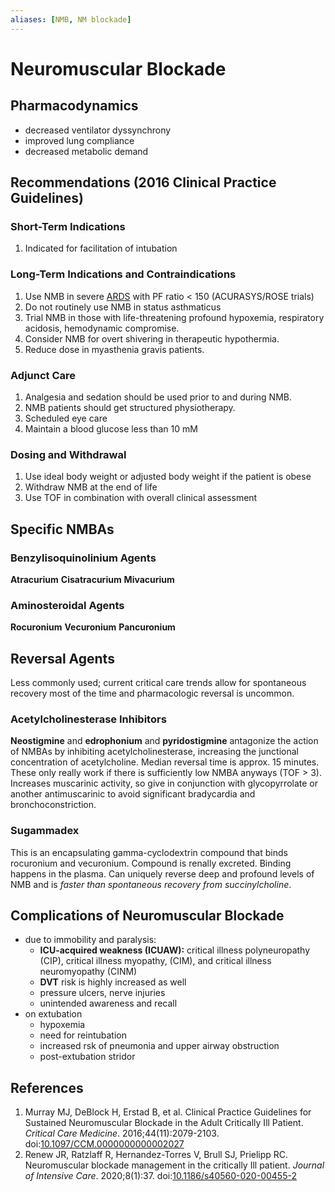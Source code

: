 ```yaml
---
aliases: [NMB, NM blockade]
---
```

# Neuromuscular Blockade
## Pharmacodynamics
*   decreased ventilator dyssynchrony
*   improved lung compliance
*   decreased metabolic demand

## Recommendations (2016 Clinical Practice Guidelines)
### Short-Term Indications
1. Indicated for facilitation of intubation

### Long-Term Indications and Contraindications
1.  Use NMB in severe [ARDS](../ARDS/Acute%20Respiratory%20Distress%20Syndrome.md) with PF ratio < 150 (ACURASYS/ROSE trials)
2.  Do not routinely use NMB in status asthmaticus
3.  Trial NMB in those with life-threatening profound hypoxemia, respiratory acidosis, hemodynamic compromise.
4.  Consider NMB for overt shivering in therapeutic hypothermia.
5. Reduce dose in myasthenia gravis patients.

### Adjunct Care
1.  Analgesia and sedation should be used prior to and during NMB.
2. NMB patients should get structured physiotherapy.
3. Scheduled eye care
4. Maintain a blood glucose less than 10 mM

### Dosing and Withdrawal
1.  Use ideal body weight or adjusted body weight if the patient is obese
10. Withdraw NMB at the end of life
11.  Use TOF in combination with overall clinical assessment

## Specific NMBAs
### Benzylisoquinolinium Agents
**Atracurium**
**Cisatracurium**
**Mivacurium**

### Aminosteroidal Agents
**Rocuronium**
**Vecuronium**
**Pancuronium**

## Reversal Agents
Less commonly used; current critical care trends allow for spontaneous recovery most of the time and pharmacologic reversal is uncommon.

### Acetylcholinesterase Inhibitors
**Neostigmine** and **edrophonium** and **pyridostigmine** antagonize the action of NMBAs by inhibiting acetylcholinesterase, increasing the junctional concentration of acetylcholine. Median reversal time is approx. 15 minutes. These only really work if there is sufficiently low NMBA anyways (TOF > 3). Increases muscarinic activity, so give in conjunction with glycopyrrolate or another antimuscarinic to avoid significant bradycardia and bronchoconstriction.

### Sugammadex
This is an encapsulating gamma-cyclodextrin compound that binds rocuronium and vecuronium. Compound is renally excreted. Binding happens in the plasma. Can uniquely reverse deep and profound levels of NMB and is *faster than spontaneous recovery from succinylcholine*.

## Complications of Neuromuscular Blockade
*   due to immobility and paralysis:
    *   **ICU-acquired weakness (ICUAW):** critical illness polyneuropathy (CIP), critical illness myopathy, (CIM), and critical illness neuromyopathy (CINM)
    *   **DVT** risk is highly increased as well
    *   pressure ulcers, nerve injuries
    *   unintended awareness and recall
*   on extubation
    *   hypoxemia
    *   need for reintubation
    *   increased rsk of pneumonia and upper airway obstruction
    *   post-extubation stridor

## References
1.  Murray MJ, DeBlock H, Erstad B, et al. Clinical Practice Guidelines for Sustained Neuromuscular Blockade in the Adult Critically Ill Patient. _Critical Care Medicine_. 2016;44(11):2079-2103. doi:[10.1097/CCM.0000000000002027](https://doi.org/10.1097/CCM.0000000000002027)
2.  Renew JR, Ratzlaff R, Hernandez-Torres V, Brull SJ, Prielipp RC. Neuromuscular blockade management in the critically Ill patient. _Journal of Intensive Care_. 2020;8(1):37. doi:[10.1186/s40560-020-00455-2](https://doi.org/10.1186/s40560-020-00455-2)
